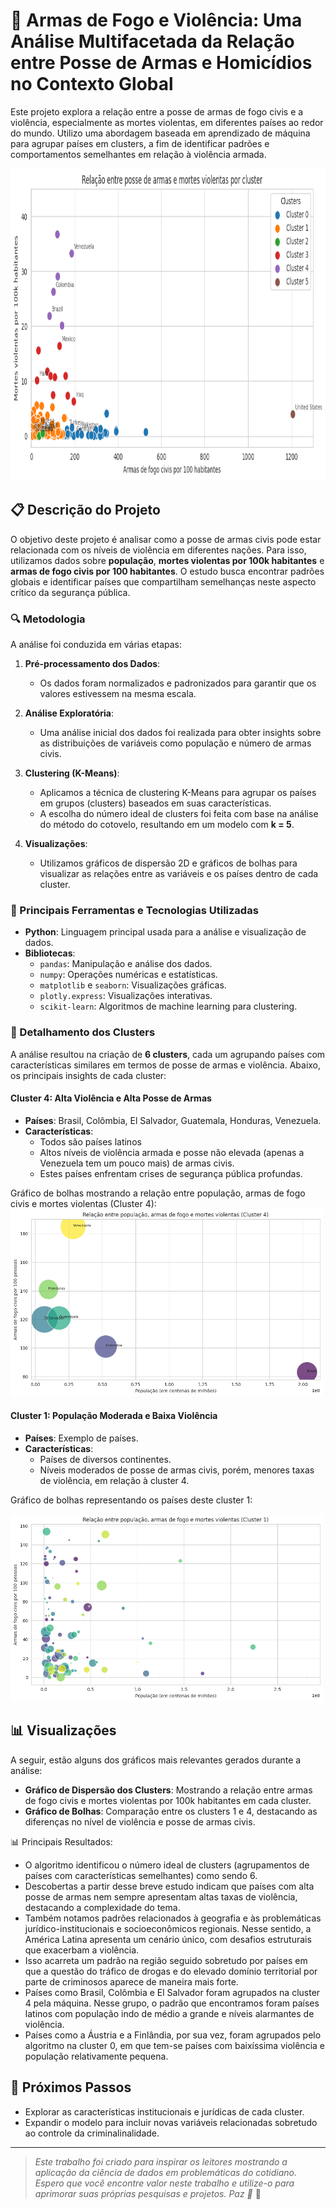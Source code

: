 # 🔫 Armas de Fogo e Violência: Uma Análise Multifacetada da Relação entre Posse de Armas e Homicídios no Contexto Global

Este projeto explora a relação entre a posse de armas de fogo civis e a violência, especialmente as mortes violentas, em diferentes países ao redor do mundo. Utilizo uma abordagem baseada em aprendizado de máquina para agrupar países em clusters, a fim de identificar padrões e comportamentos semelhantes em relação à violência armada.

<img src="https://github.com/jlcamelo2350/Dados-e-automacao/blob/main/An%C3%A1lise%20da%20Rela%C3%A7%C3%A3o%20Armas%20de%20Fogo%20e%20Homic%C3%ADdios%20Globais/gr%C3%A1ficos/gr%C3%A1fico%20-%20all%20clusters.png" alt="Relação entre população, armas de fogo e mortes violentas (All Clusters)" width="600" height="500">

## 📋 Descrição do Projeto

O objetivo deste projeto é analisar como a posse de armas civis pode estar relacionada com os níveis de violência em diferentes nações. Para isso, utilizamos dados sobre **população**, **mortes violentas por 100k habitantes** e **armas de fogo civis por 100 habitantes**. O estudo busca encontrar padrões globais e identificar países que compartilham semelhanças neste aspecto crítico da segurança pública.

### 🔍 Metodologia

A análise foi conduzida em várias etapas:

1. **Pré-processamento dos Dados**: 
   - Os dados foram normalizados e padronizados para garantir que os valores estivessem na mesma escala.
   
2. **Análise Exploratória**: 
   - Uma análise inicial dos dados foi realizada para obter insights sobre as distribuições de variáveis como população e número de armas civis.
   
3. **Clustering (K-Means)**:
   - Aplicamos a técnica de clustering K-Means para agrupar os países em grupos (clusters) baseados em suas características.
   - A escolha do número ideal de clusters foi feita com base na análise do método do cotovelo, resultando em um modelo com **k = 5**.

4. **Visualizações**:
   - Utilizamos gráficos de dispersão 2D e gráficos de bolhas para visualizar as relações entre as variáveis e os países dentro de cada cluster.

### 🔑 Principais Ferramentas e Tecnologias Utilizadas

- **Python**: Linguagem principal usada para a análise e visualização de dados.
- **Bibliotecas**:
  - `pandas`: Manipulação e análise dos dados.
  - `numpy`: Operações numéricas e estatísticas.
  - `matplotlib` e `seaborn`: Visualizações gráficas.
  - `plotly.express`: Visualizações interativas.
  - `scikit-learn`: Algoritmos de machine learning para clustering.

### 🔢 Detalhamento dos Clusters

A análise resultou na criação de **6 clusters**, cada um agrupando países com características similares em termos de posse de armas e violência. Abaixo, os principais insights de cada cluster:

#### Cluster 4: Alta Violência e Alta Posse de Armas
- **Países**: Brasil, Colômbia, El Salvador, Guatemala, Honduras, Venezuela.
- **Características**:
  - Todos são países latinos
  - Altos níveis de violência armada e posse não elevada (apenas a Venezuela tem um pouco mais) de armas civis.
  - Estes países enfrentam crises de segurança pública profundas.

Gráfico de bolhas mostrando a relação entre população, armas de fogo civis e mortes violentas (Cluster 4):
<img src="https://github.com/jlcamelo2350/Dados-e-automacao/blob/main/An%C3%A1lise%20da%20Rela%C3%A7%C3%A3o%20Armas%20de%20Fogo%20e%20Homic%C3%ADdios%20Globais/gr%C3%A1ficos/Rela%C3%A7%C3%A3o%20entre%20popula%C3%A7%C3%A3o%2C%20armas%20de%20fogo%20e%20mortes%20violentas%20(Cluster%204).png" alt="Relação entre população, armas de fogo e mortes violentas (Cluster 4)" width="500" height="300">


#### Cluster 1: População Moderada e Baixa Violência
- **Países**: Exemplo de países.
- **Características**:
  - Países de diversos continentes.
  - Níveis moderados de posse de armas civis, porém, menores taxas de violência, em relação à cluster 4.

Gráfico de bolhas representando os países deste cluster 1:

<img src="https://github.com/jlcamelo2350/Dados-e-automacao/blob/main/An%C3%A1lise%20da%20Rela%C3%A7%C3%A3o%20Armas%20de%20Fogo%20e%20Homic%C3%ADdios%20Globais/gr%C3%A1ficos/Rela%C3%A7%C3%A3o%20entre%20popula%C3%A7%C3%A3o%2C%20armas%20de%20fogo%20e%20mortes%20violentas%20(Cluster%201).png" alt="Relação entre população, armas de fogo e mortes violentas (Cluster 1)" width="500" height="300">


## 📊 Visualizações

A seguir, estão alguns dos gráficos mais relevantes gerados durante a análise:

- **Gráfico de Dispersão dos Clusters**: Mostrando a relação entre armas de fogo civis e mortes violentas por 100k habitantes em cada cluster.
- **Gráfico de Bolhas**: Comparação entre os clusters 1 e 4, destacando as diferenças no nível de violência e posse de armas civis.

📊 Principais Resultados: 
- O algoritmo identificou o número ideal de clusters (agrupamentos de países com características semelhantes) como sendo 6.
- Descobertas a partir desse breve estudo indicam que países com alta posse de armas nem sempre apresentam altas taxas de violência, destacando a complexidade do tema. 
- Também notamos padrões relacionados à geografia e às problemáticas jurídico-institucionais e socioeconômicos regionais. Nesse sentido, a América Latina apresenta um cenário único, com desafios estruturais que exacerbam a violência.
- Isso acarreta um padrão na região seguido sobretudo por países em que a questão do tráfico de drogas e do elevado domínio territorial por parte de criminosos aparece de maneira mais forte.
- Países como Brasil, Colômbia e El Salvador foram agrupados na cluster 4 pela máquina. Nesse grupo, o padrão que encontramos foram países latinos com população indo de médio a grande e níveis alarmantes de violência. 
- Países como a Áustria e a Finlândia, por sua vez, foram agrupados pelo algoritmo na cluster 0, em que tem-se países com baixíssima violência e população relativamente pequena. 

## 🚀 Próximos Passos

- Explorar as características institucionais e jurídicas de cada cluster.
- Expandir o modelo para incluir novas variáveis relacionadas sobretudo ao controle da criminalinalidade.


---

> *Este trabalho foi criado para inspirar os leitores mostrando a aplicação da ciência de dados em problemáticas do cotidiano. Espero que você encontre valor neste trabalho e utilize-o para aprimorar suas próprias pesquisas e projetos.
Paz 🖖* 🌟
